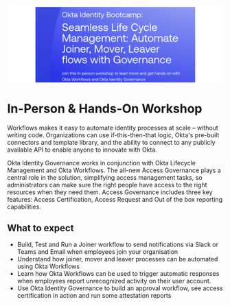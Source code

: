 ﻿![](https://github.com/iamse-blog/wic1-workshop/blob/main/images/01/image1.png?raw=true")
# In-Person & Hands-On Workshop

Workflows makes it easy to automate identity processes at scale – without writing code. Organizations can use if-this-then-that logic, Okta's pre-built connectors and template library, and the ability to connect to any publicly available API to enable anyone to innovate with Okta.
  
Okta Identity Governance works in conjunction with Okta Lifecycle Management and Okta Workflows. The all-new Access Governance plays a central role in the solution, simplifying access management tasks, so administrators can make sure the right people have access to the right resources when they need them. Access Governance includes three key features: Access Certification, Access Request and Out of the box reporting capabilities.
  
## What to expect
- Build, Test and Run a Joiner workflow to send notifications via Slack or Teams and Email when employees join your organisation  
- Understand how joiner, mover and leaver processes can be automated using Okta Workflows  
- Learn how Okta Workflows can be used to trigger automatic responses when employees report unrecognized activity on their user account.
- Use Okta Identity Governance to build an approval workflow, see access certification in action and run some attestation reports



